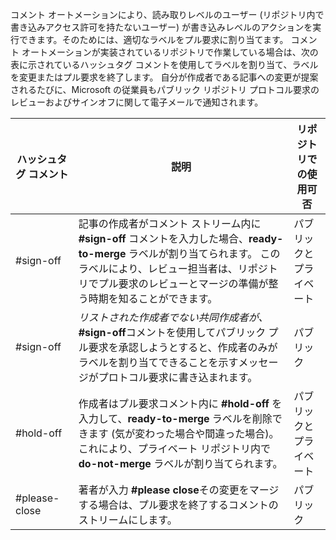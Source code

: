 コメント オートメーションにより、読み取りレベルのユーザー (リポジトリ内で書き込みアクセス許可を持たないユーザー) が書き込みレベルのアクションを実行できます。そのためには、適切なラベルをプル要求に割り当てます。 コメント オートメーションが実装されているリポジトリで作業している場合は、次の表に示されているハッシュタグ コメントを使用してラベルを割り当て、ラベルを変更またはプル要求を終了します。 自分が作成者である記事への変更が提案されるたびに、Microsoft の従業員もパブリック リポジトリ プロトコル要求のレビューおよびサインオフに関して電子メールで通知されます。


| ハッシュタグ コメント | 説明 | リポジトリでの使用可否 |
| --- | --- | --- |
| #sign-off |記事の作成者がコメント ストリーム内に **#sign-off** コメントを入力した場合、**ready-to-merge** ラベルが割り当てられます。 このラベルにより、レビュー担当者は、リポジトリでプル要求のレビューとマージの準備が整う時期を知ることができます。 |パブリックとプライベート |
| #sign-off |*リストされた作成者でない共同作成者が、* **#sign-off**コメントを使用してパブリック プル要求を承認しようとすると、作成者のみがラベルを割り当てできることを示すメッセージがプロトコル要求に書き込まれます。 |パブリック |
| #hold-off |作成者はプル要求コメント内に **#hold-off** を入力して、**ready-to-merge** ラベルを削除できます (気が変わった場合や間違った場合)。 これにより、プライベート リポジトリ内で **do-not-merge** ラベルが割り当てられます。 |パブリックとプライベート |
| #please-close |著者が入力 **#please close**その変更をマージする場合は、プル要求を終了するコメントのストリームにします。 |パブリック |
